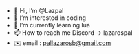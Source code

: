 - 👋 Hi, I’m @Lazpal
- 👀 I’m interested in coding
- 🌱 I’m currently learning lua
- 📫 How to reach me Discord -> lazarospal
- ✉️ email : pallazarosb@gmail.com

